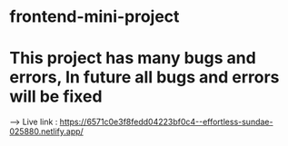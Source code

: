 # frontend-mini-project
# This project has many bugs and errors, In future all bugs and errors will be fixed

--> Live link :  https://6571c0e3f8fedd04223bf0c4--effortless-sundae-025880.netlify.app/
